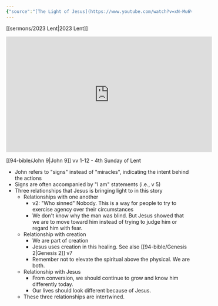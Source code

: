 ```yaml
---
{"source":"[The Light of Jesus](https://www.youtube.com/watch?v=xN-Mu6VJ4MM)","clipped":"2023-03-19","dg-publish":true,"grade":2,"context":"Personal","type":"Resource","status":"Active","topic":"Sermon","dateCreated":"2023-08-09","permalink":"/sermons/2023-03-19-the-light-of-jesus/","dgPassFrontmatter":true}
---
```



[[sermons/2023 Lent\|2023 Lent]]

<iframe width="560" height="315" src="https://www.youtube.com/embed/xN-Mu6VJ4MM" title="YouTube video player" frameborder="0" allow="accelerometer; autoplay; clipboard-write; encrypted-media; gyroscope; picture-in-picture" allowfullscreen></iframe>

[[94-bible/John 9\|John 9]] vv 1-12 - 4th Sunday of Lent

* John refers to "signs" instead of "miracles", indicating the intent behind the actions
* Signs are often accompanied by "I am" statements (i.e., v 5)
* Three relationships that Jesus is bringing light to in this story
    * Relationships with one another
        * v2: "Who sinned" Nobody. This is a way for people to try to exercise agency over their circumstances
        * We don't know why the man was blind. But Jesus showed that we are to move toward him instead of trying to judge him or regard him with fear.
    * Relationship with creation
        * We are part of creation
        * Jesus uses creation in this healing. See also [[94-bible/Genesis 2\|Genesis 2]] v7
        * Remember not to elevate the spiritual above the physical. We are both.
    * Relationship with Jesus
        * From conversion, we should continue to grow and know him differently today.
        * Our lives should look different because of Jesus.
    * These three relationships are intertwined.